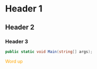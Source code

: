 # Header 1

## Header 2

### Header 3

```csharp
public static void Main(string[] args);
```

<div style="color:orange;">Word up</div>
